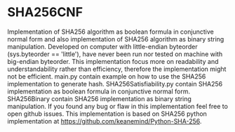 # SHA256CNF
Implementation of SHA256 algorithm as boolean formula in conjunctive normal form and also implementation of SHA256 algorithm as binary string manipulation. 
Developed on computer with little-endian byteorder (sys.byteorder == 'little'), have never been run nor tested on machine with big-endian byteorder. 
This implementation focus more on readability and understandability rather than efficiency, therefore the implementation might not be efficient. 
main.py contain example on how to use the SHA256 implementation to generate hash. 
SHA256Satisfiability.py contain SHA256 implementation as boolean formula in conjunctive normal form. 
SHA256Binary contain SHA256 implementation as binary string manipulation. 
If you found any bug or flaw in this implementation feel free to open github issues. 
This implementation is based on SHA256 python implementation at https://github.com/keanemind/Python-SHA-256.
